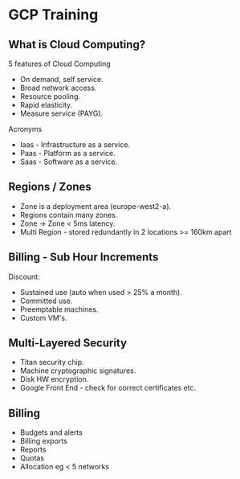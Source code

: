 #  GCP Training

##  What is Cloud Computing?

5 features of Cloud Computing
- On demand, self service.
- Broad network access.
- Resource pooling.
- Rapid elasticity.
- Measure service (PAYG).

Acronyms
- Iaas - Infrastructure as a service.
- Paas - Platform as a service.
- Saas - Software as a service.

##  Regions / Zones

- Zone is a deployment area (europe-west2-a).
- Regions contain many zones.
- Zone -> Zone < 5ms latency.
- Multi Region - stored redundantly in 2 locations >= 160km apart

##  Billing - Sub Hour Increments

Discount:

- Sustained use (auto when used > 25% a month).
- Committed use.
- Preemptable machines.
- Custom VM's.

##  Multi-Layered Security

- Titan security chip.
- Machine cryptographic signatures.
- Disk HW encryption.
- Google Front End - check for correct certificates etc.

##  Billing

- Budgets and alerts
- Billing exports
- Reports
- Quotas
- Allocation eg < 5 networks
<!--stackedit_data:
eyJoaXN0b3J5IjpbLTU1ODA0NzE1NCwtNzk0MDY1NjcxXX0=
-->
